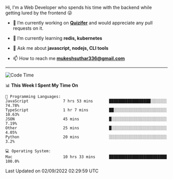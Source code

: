 Hi, I'm a Web Developer who spends his time with the backend while getting lured by the frontend 😜

- 🔭 I’m currently working on **[Quizifer](https://github.com/SutharMukesh/Quizifer/)** and would appreciate any pull requests on it.

- 🌱 I’m currently learning **redis, kubernetes**

- 💬 Ask me about **javascript, nodejs, CLI tools**

- 📫 How to reach me **mukeshsuthar336@gmail.com**

---
<!--START_SECTION:waka-->
![Code Time](http://img.shields.io/badge/Code%20Time-1%2C746%20hrs%2014%20mins-blue)

📊 **This Week I Spent My Time On** 

```text
💬 Programming Languages: 
JavaScript               7 hrs 53 mins       ██████████████████░░░░░░░   74.78% 
TypeScript               1 hr 7 mins         ██░░░░░░░░░░░░░░░░░░░░░░░   10.63% 
JSON                     45 mins             █░░░░░░░░░░░░░░░░░░░░░░░░   7.19% 
Other                    25 mins             █░░░░░░░░░░░░░░░░░░░░░░░░   4.05% 
Python                   20 mins             ░░░░░░░░░░░░░░░░░░░░░░░░░   3.2%

💻 Operating System: 
Mac                      10 hrs 33 mins      █████████████████████████   100.0%

```


 Last Updated on 02/09/2022 02:29:59 UTC
<!--END_SECTION:waka-->
